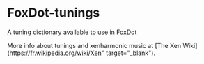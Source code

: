 # FoxDot-tunings
A tuning dictionary available to use in FoxDot

More info about tunings and xenharmonic music at [The Xen Wiki](https://fr.wikipedia.org/wiki/Xen" target="_blank").  

